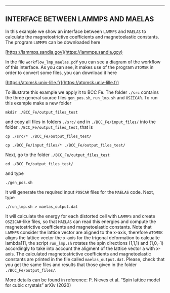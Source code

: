 
-----------------------------------
INTERFACE BETWEEN LAMMPS AND MAELAS
-----------------------------------

In this example we show an interface between ```LAMMPS``` and ```MAELAS``` to calculate the magnetostrictive coefficients and magnetoelastic constants. The program ```LAMMPS``` can be downloaded here

[https://lammps.sandia.gov](https://lammps.sandia.gov)

In the file ```workflow_lmp_maelas.pdf``` you can see a diagram of the workflow of this interface.
As you can see, it makes use of the program ```ATOMSK``` in order to convert some files, you can download it here 

[https://atomsk.univ-lille.fr](https://atomsk.univ-lille.fr)

To illustrate this example we apply it to BCC Fe. The folder ```./src``` contains the three general source files ```gen_pos.sh```, ```run_lmp.sh``` and ```OSZICAR```.
To run this example make a new folder

```mkdir ./BCC_Fe/output_files_test```

and copy all files in folders ```./src/``` and in ```./BCC_Fe/input_files/``` into the folder ```./BCC_Fe/output_files_test```, that is

```cp ./src/* ./BCC_Fe/output_files_test/```

```cp ./BCC_Fe/input_files/* ./BCC_Fe/output_files_test/```

Next, go to the folder ```./BCC_Fe/output_files_test```

```cd ./BCC_Fe/output_files_test/```

and type 

```./gen_pos.sh```

It will generate the required input ```POSCAR``` files for the ```MAELAS``` code. Next, type

```./run_lmp.sh > maelas_output.dat```

It will calculate the energy for each distorted cell with ```LAMMPS``` and create ```OSZICAR```-like files, so that ```MAELAS``` can read this energies and compute the magnetostrictive coefficients and magnetoelastic constants. Note that ```LAMMPS``` consider the lattice vector are aligned to the x-axis, therefore ```ATOMSK``` aligns the lattice vector the x-axis for the trigonal deformation to calcualte lambda111, the script ```run_lmp.sh``` rotates the spin directions (1,1,1) and (1,0,-1) accordingly to take into account the aligment of the lattice vector a with x-axis. The calculated magnetostrictive coefficients and magnetoelastic constants are printed in the file called ```maelas_output.dat```. Please, check that you get the same files and results that those given in the folder ```./BCC_Fe/output_files/```.

More details can be found in reference: 
P. Nieves et al. “Spin lattice model for cubic crystals” arXiv (2020)